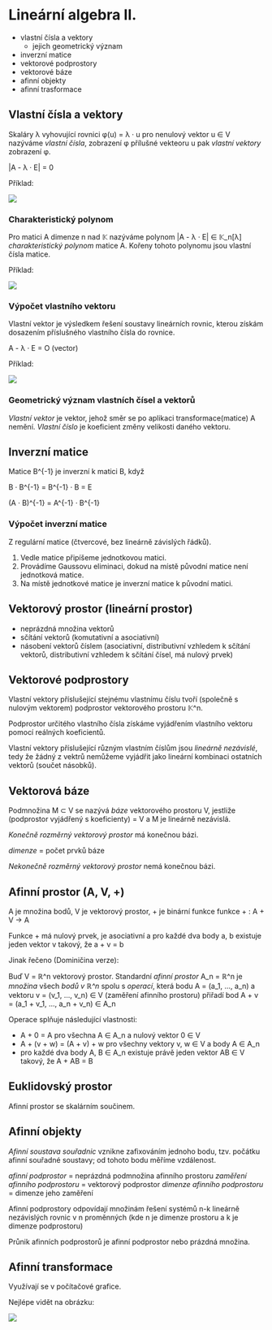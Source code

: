 # Lineární algebra II.

- vlastní čísla a vektory
    - jejich geometrický význam
- inverzní matice
- vektorové podprostory
- vektorové báze
- afinní objekty
- afinní trasformace

## Vlastní čísla a vektory

Skaláry λ vyhovující rovnici φ(u) = λ · u pro nenulový vektor u ∈ V nazýváme _vlastní čísla_, zobrazení φ přílušné vekteoru u pak _vlastní vektory_ zobrazení φ.

|A - λ · E| = 0

Příklad:

![](05/IMG_4606.JPG)

### Charakteristický polynom
Pro matici A dimenze n nad 𝕂 nazýváme polynom |A - λ · E| ∈ 𝕂_n[λ] _charakteristický polynom_ matice A. Kořeny tohoto polynomu jsou vlastní čísla matice.

Příklad:

![](05/IMG_4607.JPG)

### Výpočet vlastního vektoru
Vlastní vektor je výsledkem řešení soustavy lineárních rovnic, kterou získám dosazením příslušného vlastního čísla do rovnice.

A - λ · E = O (vector)

Příklad:

![](05/IMG_4608.JPG)

### Geometrický význam vlastních čísel a vektorů
_Vlastní vektor_ je vektor, jehož směr se po aplikaci transformace(matice) A nemění. _Vlastní číslo_ je koeficient změny velikosti daného vektoru.

## Inverzní matice
Matice B^{-1} je inverzní k matici B, když

B · B^{-1} = B^{-1} · B = E

(A · B)^{-1} = A^{-1} · B^{-1}

### Výpočet inverzní matice
Z regulární matice (čtvercové, bez lineárně závislých řádků).

1. Vedle matice připíšeme jednotkovou matici.
2. Provádíme Gaussovu eliminaci, dokud na místě původní matice není jednotková matice.
3. Na místě jednotkové matice je inverzní matice k původní matici.

## Vektorový prostor (lineární prostor)

- neprázdná množina vektorů
- sčítání vektorů (komutativní a asociativní)
- násobení vektorů číslem (asociativní, distributivní vzhledem k sčítání vektorů, distributivní vzhledem k sčítání čísel, má nulový prvek)

## Vektorové podprostory
Vlastní vektory příslušející stejnému vlastnímu číslu tvoří (společně s nulovým vektorem) podprostor vektorového prostoru 𝕂^n.

Podprostor určitého vlastního čísla získáme vyjádřením vlastního vektoru pomocí reálných koeficientů.

Vlastní vektory příslušející různým vlastním číslům jsou _lineárně nezávislé_, tedy že žádný z vektrů nemůžeme vyjádřit jako lineární kombinaci ostatních vektorů (součet násobků).

## Vektorová báze
Podmnožina M ⊂ V se nazývá _báze_ vektorového prostoru V, jestliže <M> (podprostor vyjádřený s koeficienty) = V a M je lineárně nezávislá.

_Konečně rozměrný vektorový prostor_ má konečnou bázi.

_dimenze_ = počet prvků báze

_Nekonečně rozměrný vektorový prostor_ nemá konečnou bázi.

## Afinní prostor (A, V, +)
A je množina bodů, V je vektorový prostor, + je binární funkce funkce + : A + V -> A

Funkce + má nulový prvek, je asociativní a pro každé dva body a, b existuje jeden vektor v takový, že a + v = b

Jinak řečeno (Dominičina verze):

Buď V = ℝ^n vektorový prostor. Standardní _afinní prostor_ A_n = ℝ^n je _množina_ všech _bodů v ℝ^n_ spolu s _operací_, která bodu A = (a_1, ..., a_n) a vektoru v = (v_1, ..., v_n) ∈ V (zaměření afinního prostoru) přiřadí bod A + v = (a_1 + v_1, ..., a_n + v_n) ∈ A_n

Operace splňuje následující vlastnosti:
- A + 0 = A pro všechna A ∈ A_n a nulový vektor 0 ∈ V
- A + (v + w) = (A + v) + w pro všechny vektory v, w ∈ V a body A ∈ A_n
- pro každé dva body A, B ∈ A_n existuje právě jeden vektor AB ∈ V takový, že A + AB = B

## Euklidovský prostor
Afinní prostor se skalárním součinem.

## Afinní objekty
_Afinní soustava souřadnic_ vznikne zafixováním jednoho bodu, tzv. počátku afinní souřadné soustavy; od tohoto bodu měříme vzdálenost.

_afinní podprostor_ = neprázdná podmnožina afinního prostoru
_zaměření afinního podprostoru_ = vektorový podprostor
_dimenze afinního podprostoru_ = dimenze jeho zaměření

Afinní podprostory odpovídají množinám řešení systémů n-k lineárně nezávislých rovnic v n proměnných (kde n je dimenze prostoru a k je dimenze podprostoru)

Průnik afinních podprostorů je afinní podprostor nebo prázdná množina.

## Afinní transformace
Využívají se v počítačové grafice.

Nejlépe vidět na obrázku:

![](05/IMG_4619.JPG)